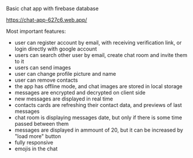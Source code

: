 Basic chat app with firebase database

https://chat-app-627c6.web.app/

Most important features:

- user can register account by email, with receiving verification link, or login directly with google account
- users can search other user by email, create chat room and invite them to it
- users can send images
- user can change profile picture and name
- user can remove contacts
- the app has offline mode, and chat images are stored in local storage
- messages are encrypted and decrypted on client side
- new messages are displayed in real time
- contacts cards are refreshing their contact data, and previews of last messages
- chat room is displaying messages date, but only if there is some time passed between them
- messages are displayed in ammount of 20, but it can be increased by "load more" button
- fully responsive
- emojis in the chat
